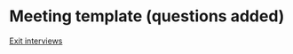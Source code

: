# Meeting template (questions added)

[Exit interviews ](Meeting%20template%20(questions%20added)%207d65bc2a2dc1454db4e2b093be51d0f5/Exit%20interviews%20f947898d35724a0489e5c7abeb605792.csv)